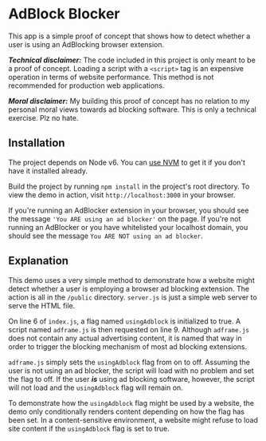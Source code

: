 # AdBlock Blocker

This app is a simple proof of concept that shows how to detect whether a user is using an AdBlocking browser extension.

***Technical disclaimer:*** The code included in this project is only meant to be a proof of concept. Loading a script with a `<script>` tag is an expensive operation in terms of website performance. This method is not recommended for production web applications.

***Moral disclaimer:*** My building this proof of concept has no relation to my personal moral views towards ad blocking software. This is only a technical exercise. Plz no hate.

## Installation

The project depends on Node v6. You can [use NVM](https://github.com/creationix/nvm#installation) to get it if you don't have it installed already.

Build the project by running `npm install` in the project's root directory. To view the demo in action, visit `http://localhost:3000` in your browser.

If you're running an AdBlocker extension in your browser, you should see the message `'You ARE using an ad blocker'` on the page. If you're not running an AdBlocker or you have whitelisted your localhost domain, you should see the message `You ARE NOT using an ad blocker`.

## Explanation

This demo uses a very simple method to demonstrate how a website might detect whether a user is employing a browser ad blocking extension. The action is all in the `/public` directory. `server.js` is just a simple web server to serve the HTML file.

On line 6 of `index.js`, a flag named `usingAdblock` is initialized to true. A script named `adframe.js` is then requested on line 9. Although `adframe.js` does not contain any actual advertising content, it is named that way in order to trigger the blocking mechanism of most ad blocking extensions.

`adframe.js` simply sets the `usingAdblock` flag from on to off. Assuming the user is not using an ad blocker, the script will load with no problem and set the flag to off. If the user ***is*** using ad blocking software, however, the script will not load and the `usingAdblock` flag will remain on.

To demonstrate how the `usingAdblock` flag might be used by a website, the demo only conditionally renders content depending on how the flag has been set. In a content-sensitive environment, a website might refuse to load site content if the `usingAdblock` flag is set to true.
